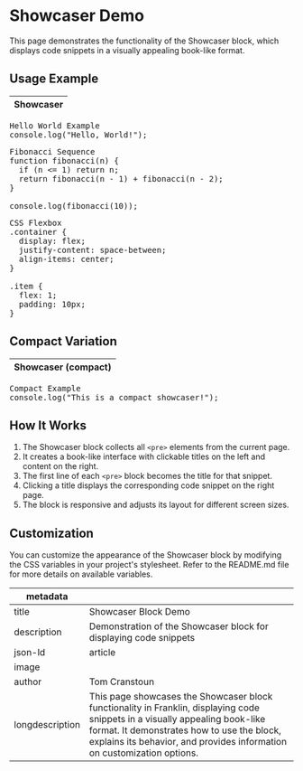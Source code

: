 # Showcaser Demo

This page demonstrates the functionality of the Showcaser block, which displays code snippets in a visually appealing book-like format.

## Usage Example

| Showcaser |
|-----------|

<pre>
Hello World Example
console.log("Hello, World!");
</pre>

<pre>
Fibonacci Sequence
function fibonacci(n) {
  if (n <= 1) return n;
  return fibonacci(n - 1) + fibonacci(n - 2);
}

console.log(fibonacci(10));
</pre>

<pre>
CSS Flexbox
.container {
  display: flex;
  justify-content: space-between;
  align-items: center;
}

.item {
  flex: 1;
  padding: 10px;
}
</pre>

## Compact Variation

| Showcaser (compact) |
|---------------------|

<pre>
Compact Example
console.log("This is a compact showcaser!");
</pre>

## How It Works

1. The Showcaser block collects all `<pre>` elements from the current page.
2. It creates a book-like interface with clickable titles on the left and content on the right.
3. The first line of each `<pre>` block becomes the title for that snippet.
4. Clicking a title displays the corresponding code snippet on the right page.
5. The block is responsive and adjusts its layout for different screen sizes.

## Customization

You can customize the appearance of the Showcaser block by modifying the CSS variables in your project's stylesheet. Refer to the README.md file for more details on available variables.

| metadata | |
|----------|--|
| title | Showcaser Block Demo |
| description | Demonstration of the Showcaser block for displaying code snippets |
| json-ld | article |
| image | |
| author | Tom Cranstoun |
| longdescription | This page showcases the Showcaser block functionality in Franklin, displaying code snippets in a visually appealing book-like format. It demonstrates how to use the block, explains its behavior, and provides information on customization options. |
